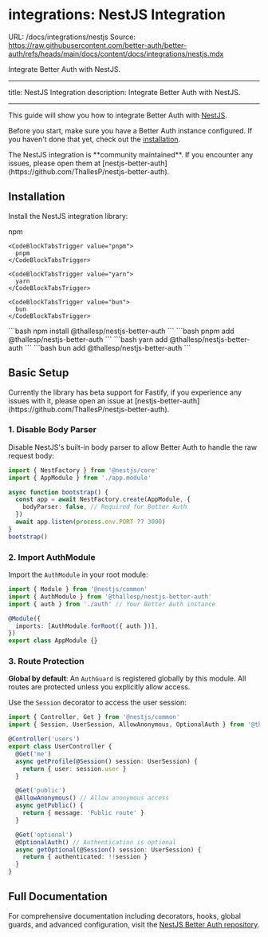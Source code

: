# integrations: NestJS Integration

URL: /docs/integrations/nestjs
Source: https://raw.githubusercontent.com/better-auth/better-auth/refs/heads/main/docs/content/docs/integrations/nestjs.mdx

Integrate Better Auth with NestJS.

---

title: NestJS Integration
description: Integrate Better Auth with NestJS.

---

This guide will show you how to integrate Better Auth with [NestJS](https://nestjs.com/).

Before you start, make sure you have a Better Auth instance configured. If you haven't done that yet, check out the [installation](/docs/installation).

<Callout type="info">
  The NestJS integration is **community maintained**. If you encounter any issues, please open them at [nestjs-better-auth](https://github.com/ThallesP/nestjs-better-auth).
</Callout>

## Installation

Install the NestJS integration library:

<CodeBlockTabs defaultValue="npm">
  <CodeBlockTabsList>
    <CodeBlockTabsTrigger value="npm">
      npm
    </CodeBlockTabsTrigger>

    <CodeBlockTabsTrigger value="pnpm">
      pnpm
    </CodeBlockTabsTrigger>

    <CodeBlockTabsTrigger value="yarn">
      yarn
    </CodeBlockTabsTrigger>

    <CodeBlockTabsTrigger value="bun">
      bun
    </CodeBlockTabsTrigger>

  </CodeBlockTabsList>

  <CodeBlockTab value="npm">
    ```bash
    npm install @thallesp/nestjs-better-auth
    ```
  </CodeBlockTab>

  <CodeBlockTab value="pnpm">
    ```bash
    pnpm add @thallesp/nestjs-better-auth
    ```
  </CodeBlockTab>

  <CodeBlockTab value="yarn">
    ```bash
    yarn add @thallesp/nestjs-better-auth
    ```
  </CodeBlockTab>

  <CodeBlockTab value="bun">
    ```bash
    bun add @thallesp/nestjs-better-auth
    ```
  </CodeBlockTab>
</CodeBlockTabs>

## Basic Setup

<Callout type="warn">
  Currently the library has beta support for Fastify, if you experience any issues with it, please open an issue at [nestjs-better-auth](https://github.com/ThallesP/nestjs-better-auth).
</Callout>

### 1. Disable Body Parser

Disable NestJS's built-in body parser to allow Better Auth to handle the raw request body:

```ts title="main.ts"
import { NestFactory } from '@nestjs/core'
import { AppModule } from './app.module'

async function bootstrap() {
  const app = await NestFactory.create(AppModule, {
    bodyParser: false, // Required for Better Auth
  })
  await app.listen(process.env.PORT ?? 3000)
}
bootstrap()
```

### 2. Import AuthModule

Import the `AuthModule` in your root module:

```ts title="app.module.ts"
import { Module } from '@nestjs/common'
import { AuthModule } from '@thallesp/nestjs-better-auth'
import { auth } from './auth' // Your Better Auth instance

@Module({
  imports: [AuthModule.forRoot({ auth })],
})
export class AppModule {}
```

### 3. Route Protection

**Global by default**: An `AuthGuard` is registered globally by this module. All routes are protected unless you explicitly allow access.

Use the `Session` decorator to access the user session:

```ts title="user.controller.ts"
import { Controller, Get } from '@nestjs/common'
import { Session, UserSession, AllowAnonymous, OptionalAuth } from '@thallesp/nestjs-better-auth'

@Controller('users')
export class UserController {
  @Get('me')
  async getProfile(@Session() session: UserSession) {
    return { user: session.user }
  }

  @Get('public')
  @AllowAnonymous() // Allow anonymous access
  async getPublic() {
    return { message: 'Public route' }
  }

  @Get('optional')
  @OptionalAuth() // Authentication is optional
  async getOptional(@Session() session: UserSession) {
    return { authenticated: !!session }
  }
}
```

## Full Documentation

For comprehensive documentation including decorators, hooks, global guards, and advanced configuration, visit the [NestJS Better Auth repository](https://github.com/thallesp/nestjs-better-auth).
